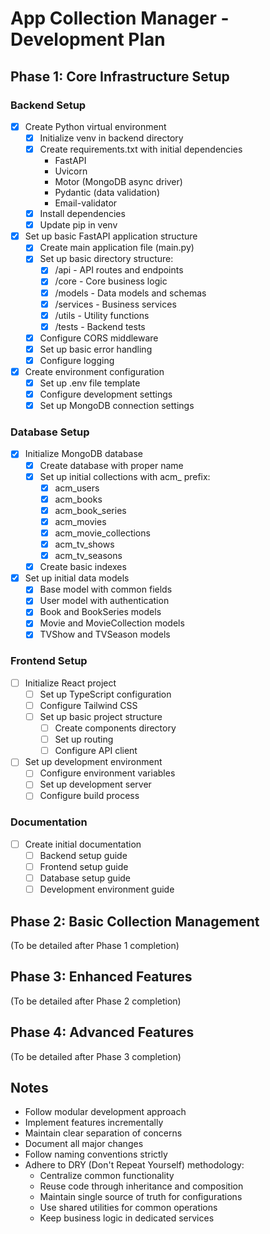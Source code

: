 # App Collection Manager - Development Plan

## Phase 1: Core Infrastructure Setup

### Backend Setup
- [x] Create Python virtual environment
  - [x] Initialize venv in backend directory
  - [x] Create requirements.txt with initial dependencies
    - FastAPI
    - Uvicorn
    - Motor (MongoDB async driver)
    - Pydantic (data validation)
    - Email-validator
  - [x] Install dependencies
  - [x] Update pip in venv
- [x] Set up basic FastAPI application structure
  - [x] Create main application file (main.py)
  - [x] Set up basic directory structure:
    - [x] /api - API routes and endpoints
    - [x] /core - Core business logic
    - [x] /models - Data models and schemas
    - [x] /services - Business services
    - [x] /utils - Utility functions
    - [x] /tests - Backend tests
  - [x] Configure CORS middleware
  - [x] Set up basic error handling
  - [x] Configure logging
- [x] Create environment configuration
  - [x] Set up .env file template
  - [x] Configure development settings
  - [x] Set up MongoDB connection settings

### Database Setup
- [x] Initialize MongoDB database
  - [x] Create database with proper name
  - [x] Set up initial collections with acm_ prefix:
    - [x] acm_users
    - [x] acm_books
    - [x] acm_book_series
    - [x] acm_movies
    - [x] acm_movie_collections
    - [x] acm_tv_shows
    - [x] acm_tv_seasons
  - [x] Create basic indexes
- [x] Set up initial data models
  - [x] Base model with common fields
  - [x] User model with authentication
  - [x] Book and BookSeries models
  - [x] Movie and MovieCollection models
  - [x] TVShow and TVSeason models

### Frontend Setup
- [ ] Initialize React project
  - [ ] Set up TypeScript configuration
  - [ ] Configure Tailwind CSS
  - [ ] Set up basic project structure
    - [ ] Create components directory
    - [ ] Set up routing
    - [ ] Configure API client
- [ ] Set up development environment
  - [ ] Configure environment variables
  - [ ] Set up development server
  - [ ] Configure build process

### Documentation
- [ ] Create initial documentation
  - [ ] Backend setup guide
  - [ ] Frontend setup guide
  - [ ] Database setup guide
  - [ ] Development environment guide

## Phase 2: Basic Collection Management
(To be detailed after Phase 1 completion)

## Phase 3: Enhanced Features
(To be detailed after Phase 2 completion)

## Phase 4: Advanced Features
(To be detailed after Phase 3 completion)

## Notes
- Follow modular development approach
- Implement features incrementally
- Maintain clear separation of concerns
- Document all major changes
- Follow naming conventions strictly
- Adhere to DRY (Don't Repeat Yourself) methodology:
  - Centralize common functionality
  - Reuse code through inheritance and composition
  - Maintain single source of truth for configurations
  - Use shared utilities for common operations
  - Keep business logic in dedicated services 